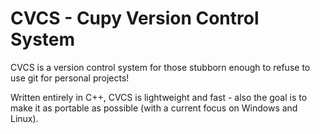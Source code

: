 # CVCS - Cupy Version Control System

CVCS is a version control system for those stubborn enough to refuse to use git for personal projects!

Written entirely in C++, CVCS is lightweight and fast - also the goal is to make it as portable as possible (with a current focus on Windows and Linux).
